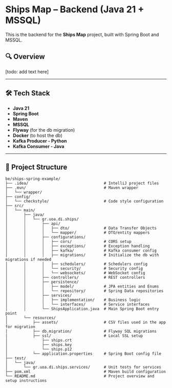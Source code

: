 # Ships Map – Backend (Java 21 + MSSQL)

This is the backend for the **Ships Map** project, built with Spring Boot and MSSQL.

## 🔍 Overview

[todo: add text here]

---

## 🛠 Tech Stack

- **Java 21**
- **Spring Boot**
- **Maven**
- **MSSQL**
- **Flyway** (for the db migration)
- **Docker** (to host the db)
- **Kafka Producer - Python**
- **Kafka Consumer - Java**

---

## 📁 Project Structure

```
be/ships-spring-example/
├── .idea/                                 # IntelliJ project files
├── .mvn/                                  # Maven wrapper
│   └── wrapper/
├── config/
│   └── checkstyle/                        # Code style configuration
├── src/
│   └── main/
│       ├── java/
│       │   └── gr.uoa.di.ships/
│       │       ├── api/
│       │       │   ├── dto/               # Data Transfer Objects
│       │       │   └── mapper/            # DTO/entity mappers
│       │       ├── configurations/
│       │       │   ├── cors/              # CORS setup
│       │       │   ├── exceptions/        # Exception handling
│       │       │   ├── kafka/             # Kafka consumer config
│       │       │   ├── migrations/        # Initialize the db with migrations if needed
│       │       │   ├── schedulers/        # Schedulers config
│       │       │   └── security/          # Security config
│       │       │   └── websockets/        # WebSocket config
│       │       ├── controllers/           # REST controllers
│       │       ├── persistence/
│       │       │   ├── model/             # JPA entities and Enums
│       │       │   └── repository/        # Spring Data repositories
│       │       ├── services/
│       │       │   ├── implementation/    # Business logic
│       │       │   └── interfaces/        # Service interfaces
│       │       └── ShipsApplication.java  # Main Spring Boot entry point
│       └── resources/
│           ├── assets/                    # CSV files used in the app for migration
│           ├── db.migration/              # Flyway SQL migrations
|           ├── ssl/                       # Local SSL setup
│               ├── ships.crt
│               ├── ships.key
│               └── ships.p12
│           └── application.properties     # Spring Boot config file
├── test/
│   └── java/
│       └── gr.uoa.di.ships.services/      # Unit tests for services
├── pom.xml                                # Maven build configuration
└── README.md                              # Project overview and setup instructions

```
